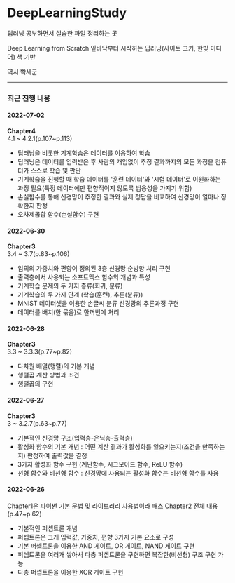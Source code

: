 # DeepLearningStudy

딥러닝 공부하면서 실습한 파일 정리하는 곳

Deep Learning from Scratch 밑바닥부터 시작하는 딥러닝(사이토 고키, 한빛 미디어) 책 기반

역시 빡세군

******

### 최근 진행 내용

#### 2022-07-02
**Chapter4**\
4.1 ~ 4.2.1(p.107~p.113)
- 딥러닝을 비롯한 기계학습은 데이터를 이용하여 학습
- 딥러닝은 데이터를 입력받은 후 사람의 개입없이 추정 결과까지의 모든 과정을 컴퓨터가 스스로 학습 및 판단
- 기계학습을 진행할 때 학습 데이터를 '훈련 데이터'와 '시험 데이터'로 이원화하는 과정 필요(특정 데이터에만 편향적이지 않도록 범용성을 가지기 위함)
- 손실함수를 통해 신경망이 추정한 결과와 실제 정답을 비교하여 신경망이 얼마나 정확한지 판정
- 오차제곱합 함수(손실함수) 구현

#### 2022-06-30
**Chapter3**\
3.4 ~ 3.7(p.83~p.106)
- 임의의 가중치와 편향이 정의된 3층 신경망 순방향 처리 구현
- 출력층에서 사용되는 소프트맥스 함수의 개념과 특성
- 기계학습 문제의 두 가지 종류(회귀, 분류)
- 기계학습의 두 가지 단계 (학습(훈련), 추론(분류))
- MNIST 데이터셋을 이용한 손글씨 분류 신경망의 추론과정 구현
- 데이터를 배치(한 묶음)로 한꺼번에 처리

#### 2022-06-28
**Chapter3**\
3.3 ~ 3.3.3(p.77~p.82)
- 다차원 배열(행렬)의 기본 개념
- 행렬곱 계산 방법과 조건
- 행렬곱의 구현

#### 2022-06-27
**Chapter3**\
3 ~ 3.2.7(p.63~p.77)
- 기본적인 신경망 구조(입력층-은닉층-출력층)
- 활성화 함수의 기본 개념 : 어떤 계산 결과가 활성화를 일으키는지(조건을 만족하는지) 판정하여 출력값을 결정
- 3가지 활성화 함수 구현 (계단함수, 시그모이드 함수, ReLU 함수)
- 선형 함수와 비선형 함수 : 신경망에 사용되는 활성화 함수는 비선형 함수를 사용

#### 2022-06-26
Chapter1은 파이썬 기본 문법 및 라이브러리 사용법이라 패스
Chapter2 전체 내용(p.47~p.62)
- 기본적인 퍼셉트론 개념
- 퍼셉트론은 크게 입력값, 가중치, 편향 3가지 기본 요소로 구성
- 기본 퍼셉트론을 이용한 AND 게이트, OR 게이트, NAND 게이트 구현
- 퍼셉트론을 여러개 쌓아서 다층 퍼셉트론을 구현하면 복잡한(비선형) 구조 구현 가능
- 다층 퍼셉트론을 이용한 XOR 게이트 구현
